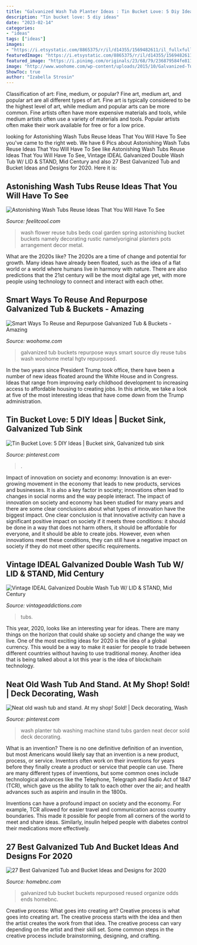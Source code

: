 ```yaml
---
title: "Galvanized Wash Tub Planter Ideas : Tin Bucket Love: 5 Diy Ideas"
description: "Tin bucket love: 5 diy ideas"
date: "2023-02-14"
categories:
- "ideas"
tags: ["ideas"]
images:
- "https://i.etsystatic.com/8865375/r/il/d14355/1569482611/il_fullxfull.1569482611_grem.jpg"
featuredImage: "https://i.etsystatic.com/8865375/r/il/d14355/1569482611/il_fullxfull.1569482611_grem.jpg"
featured_image: "https://i.pinimg.com/originals/23/68/79/236879584fe811c8404088d9424f3c30.jpg"
image: "http://www.woohome.com/wp-content/uploads/2015/10/Galvanized-Tub-Buckets-WooHome-25.jpg"
ShowToc: true
author: "Izabella Strosin"
---
```



Classification of art: Fine, medium, or popular?
Fine art, medium art, and popular art are all different types of art. Fine art is typically considered to be the highest level of art, while medium and popular arts can be more common. Fine artists often have more expensive materials and tools, while medium artists often use a variety of materials and tools. Popular artists often make their work available for free or for a low price.

	

		
looking for Astonishing Wash Tubs Reuse Ideas That You Will Have To See you've came to the right web. We have 6 Pics about Astonishing Wash Tubs Reuse Ideas That You Will Have To See like Astonishing Wash Tubs Reuse Ideas That You Will Have To See, Vintage IDEAL Galvanized Double Wash Tub W/ LID &amp; STAND, Mid Century and also 27 Best Galvanized Tub and Bucket Ideas and Designs for 2020. Here it is:
		
    
## Astonishing Wash Tubs Reuse Ideas That You Will Have To See

<img loading=lazy src="http://feelitcool.com/wp-content/uploads/2017/01/reused-washtubs-decor-ideas10.jpg" onerror="this.onerror=null;this.src='https://tse3.mm.bing.net/th?id=OIP.yQexGSymwXgtvTh_jsakYgHaJ4&amp;pid=15.1';" alt="Astonishing Wash Tubs Reuse Ideas That You Will Have To See">

_Source: feelitcool.com_

>wash flower reuse tubs beds coal garden spring astonishing bucket buckets namely decorating rustic namelyoriginal planters pots arrangement decor metal. 

	

What are the 2020s like?
The 2020s are a time of change and potential for growth. Many ideas have already been floated, such as the idea of a flat world or a world where humans live in harmony with nature. There are also predictions that the 21st century will be the most digital age yet, with more people using technology to connect and interact with each other.

    
## Smart Ways To Reuse And Repurpose Galvanized Tub &amp; Buckets - Amazing

<img loading=lazy src="http://www.woohome.com/wp-content/uploads/2015/10/Galvanized-Tub-Buckets-WooHome-25.jpg" onerror="this.onerror=null;this.src='https://tse1.mm.bing.net/th?id=OIP.R6AdZyuaW2MZ-Dcehdsa3gHaJ4&amp;pid=15.1';" alt="Smart Ways To Reuse and Repurpose Galvanized Tub &amp; Buckets - Amazing">

_Source: woohome.com_

>galvanized tub buckets repurpose ways smart source diy reuse tubs wash woohome metal hgtv repurposed. 

	

In the two years since President Trump took office, there have been a number of new ideas floated around the White House and in Congress. Ideas that range from improving early childhood development to increasing access to affordable housing to creating jobs. In this article, we take a look at five of the most interesting ideas that have come down from the Trump administration.

    
## Tin Bucket Love: 5 DIY Ideas | Bucket Sink, Galvanized Tub Sink

<img loading=lazy src="https://i.pinimg.com/736x/bd/d8/e0/bdd8e0adb7068b40057abec9946a3614.jpg" onerror="this.onerror=null;this.src='https://tse3.mm.bing.net/th?id=OIP.FmTHtg7F2Tyivc_SzlIV6AHaFj&amp;pid=15.1';" alt="Tin Bucket Love: 5 DIY Ideas | Bucket sink, Galvanized tub sink">

_Source: pinterest.com_

>. 

	

Impact of innovation on society and economy:
Innovation is an ever-growing movement in the economy that leads to new products, services and businesses. It is also a key factor in society; innovations often lead to changes in social norms and the way people interact. The impact of innovation on society and economy has been studied for many years and there are some clear conclusions about what types of innovation have the biggest impact. 
One clear conclusion is that innovative activity can have a significant positive impact on society if it meets three conditions: it should be done in a way that does not harm others, it should be affordable for everyone, and it should be able to create jobs. However, even when innovations meet these conditions, they can still have a negative impact on society if they do not meet other specific requirements.

    
## Vintage IDEAL Galvanized Double Wash Tub W/ LID &amp; STAND, Mid Century

<img loading=lazy src="https://i.etsystatic.com/8865375/r/il/d14355/1569482611/il_fullxfull.1569482611_grem.jpg" onerror="this.onerror=null;this.src='https://tse4.mm.bing.net/th?id=OIP.-2vWudOLaD-jW7jmzeWN3QHaHa&amp;pid=15.1';" alt="Vintage IDEAL Galvanized Double Wash Tub W/ LID &amp; STAND, Mid Century">

_Source: vintageaddictions.com_

>tubs. 

	

This year, 2020, looks like an interesting year for ideas. There are many things on the horizon that could shake up society and change the way we live. One of the most exciting ideas for 2020 is the idea of a global currency. This would be a way to make it easier for people to trade between different countries without having to use traditional money. Another idea that is being talked about a lot this year is the idea of blockchain technology.

    
## Neat Old Wash Tub And Stand. At My Shop! Sold! | Deck Decorating, Wash

<img loading=lazy src="https://i.pinimg.com/originals/23/68/79/236879584fe811c8404088d9424f3c30.jpg" onerror="this.onerror=null;this.src='https://tse2.mm.bing.net/th?id=OIP.y7sPCYzh0ZGOFLqMkU6lmwHaJ4&amp;pid=15.1';" alt="Neat old wash tub and stand. At my shop! Sold! | Deck decorating, Wash">

_Source: pinterest.com_

>wash planter tub washing machine stand tubs garden neat decor sold deck decorating. 

	

What is an invention?
There is no one definitive definition of an invention, but most Americans would likely say that an invention is a new product, process, or service.  Inventors often work on their inventions for years before they finally create a product or service that people can use. 
There are many different types of inventions, but some common ones include technological advances like the Telephone, Telegraph and Radio Act of 1847 (TCR), which gave us the ability to talk to each other over the air; and health advances such as aspirin and insulin in the 1800s. 

Inventions can have a profound impact on society and the economy. For example, TCR allowed for easier travel and communication across country boundaries. This made it possible for people from all corners of the world to meet and share ideas. Similarly, insulin helped people with diabetes control their medications more effectively.

    
## 27 Best Galvanized Tub And Bucket Ideas And Designs For 2020

<img loading=lazy src="https://homebnc.com/homeimg/2017/08/08-galvanized-tub-bucket-ideas-reused-repurposed-homebnc.jpg" onerror="this.onerror=null;this.src='https://tse4.mm.bing.net/th?id=OIP.cA7Bu1fg4fG3QTqdcSpy2gC1FX&amp;pid=15.1';" alt="27 Best Galvanized Tub and Bucket Ideas and Designs for 2020">

_Source: homebnc.com_

>galvanized tub bucket buckets repurposed reused organize odds ends homebnc. 

	

Creative process: What goes into creating art?
Creative process is what goes into creating art. The creative process starts with the idea and then the artist creates the work from that idea. The creative process can vary depending on the artist and their skill set. Some common steps in the creative process include brainstorming, designing, and crafting.

